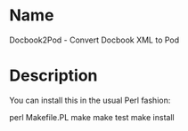 # Name

Docbook2Pod - Convert Docbook XML to Pod

# **Description**

You can install this in the usual Perl fashion:

perl Makefile.PL
make
make test
make install

